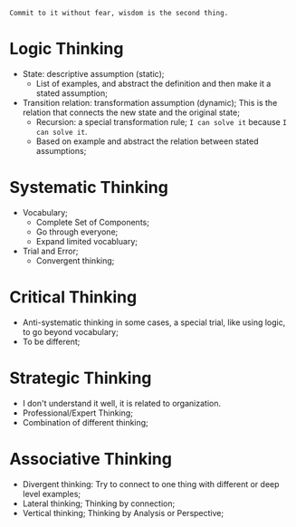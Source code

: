 `Commit to it without fear, wisdom is the second thing.`

# Logic Thinking

* State: descriptive assumption (static); 
	* List of examples, and abstract the definition and then make it a stated assumption;
* Transition relation: transformation assumption (dynamic); This is the relation that connects the new state and the original state;
	* Recursion: a special transformation rule; `I can solve it` because `I can solve it`.
	* Based on example and abstract the relation between stated assumptions;

# Systematic Thinking

* Vocabulary;
	* Complete Set of Components;
	* Go through everyone;
	* Expand limited vocabluary;
* Trial and Error;
	* Convergent thinking;

# Critical Thinking

* Anti-systematic thinking in some cases, a special trial, like using logic, to go beyond vocabulary;
* To be different;

# Strategic Thinking

* I don't understand it well, it is related to organization.
* Professional/Expert Thinking;
* Combination of different thinking;

# Associative Thinking

* Divergent thinking: Try to connect to one thing with different or deep level examples;
* Lateral thinking; Thinking by connection;
* Vertical thinking; Thinking by Analysis or Perspective;

